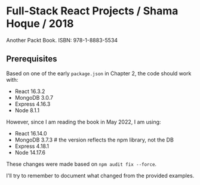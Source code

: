 # Full-Stack React Projects / Shama Hoque / 2018

Another Packt Book. ISBN: 978-1-8883-5534

## Prerequisites

Based on one of the early `package.json` in Chapter 2, the code should work with:

 - React 16.3.2
 - MongoDB 3.0.7
 - Express 4.16.3
 - Node 8.1.1

However, since I am reading the book in May 2022, I am using:

 - React 16.14.0
 - MongoDB 3.7.3  # the version reflects the npm library, not the DB
 - Express 4.18.1
 - Node 14.17.6

These changes were made based on `npm audit fix --force`.

I'll try to remember to document what changed from the provided examples.
